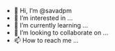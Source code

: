 - 👋 Hi, I’m @savadpm
- 👀 I’m interested in ...
- 🌱 I’m currently learning ...
- 💞️ I’m looking to collaborate on ...
- 📫 How to reach me ...

<!---
savadpm/savadpm is a ✨ special ✨ repository because its `README.md` (this file) appears on your GitHub profile.
You can click the Preview link to take a look at your changes.
--->
